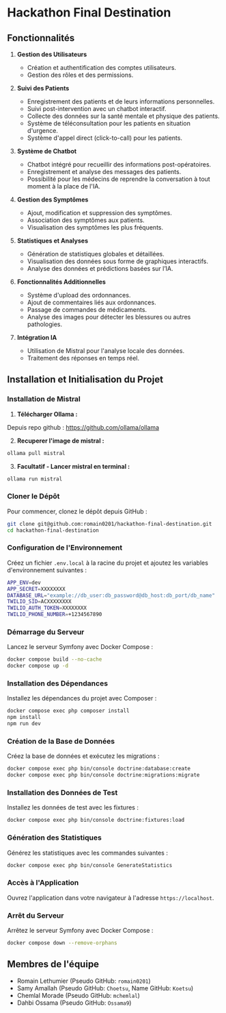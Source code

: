 # Hackathon Final Destination

## Fonctionnalités

1. **Gestion des Utilisateurs**

    - Création et authentification des comptes utilisateurs.
    - Gestion des rôles et des permissions.

2. **Suivi des Patients**

    - Enregistrement des patients et de leurs informations personnelles.
    - Suivi post-intervention avec un chatbot interactif.
    - Collecte des données sur la santé mentale et physique des patients.
    - Système de téléconsultation pour les patients en situation d'urgence.
    - Système d'appel direct (click-to-call) pour les patients.

3. **Système de Chatbot**

    - Chatbot intégré pour recueillir des informations post-opératoires.
    - Enregistrement et analyse des messages des patients.
    - Possibilité pour les médecins de reprendre la conversation à tout moment à la place de l'IA.

4. **Gestion des Symptômes**

    - Ajout, modification et suppression des symptômes.
    - Association des symptômes aux patients.
    - Visualisation des symptômes les plus fréquents.

5. **Statistiques et Analyses**

    - Génération de statistiques globales et détaillées.
    - Visualisation des données sous forme de graphiques interactifs.
    - Analyse des données et prédictions basées sur l’IA.

6. **Fonctionnalités Additionnelles**

    - Système d'upload des ordonnances.
    - Ajout de commentaires liés aux ordonnances.
    - Passage de commandes de médicaments.
    - Analyse des images pour détecter les blessures ou autres pathologies.

7. **Intégration IA**
    - Utilisation de Mistral pour l'analyse locale des données.
    - Traitement des réponses en temps réel.

## Installation et Initialisation du Projet

### Installation de Mistral

1. **Télécharger Ollama :**

Depuis repo github : https://github.com/ollama/ollama

2. **Recuperer l'image de mistral :**

```bash
ollama pull mistral
```

3. **Facultatif - Lancer mistral en terminal :**

```bash
ollama run mistral
```

### Cloner le Dépôt

Pour commencer, clonez le dépôt depuis GitHub :

```bash
git clone git@github.com:romain0201/hackathon-final-destination.git
cd hackathon-final-destination
```

### Configuration de l'Environnement

Créez un fichier `.env.local` à la racine du projet et ajoutez les variables d'environnement suivantes :

```bash
APP_ENV=dev
APP_SECRET=XXXXXXXX
DATABASE_URL="example://db_user:db_password@db_host:db_port/db_name"
TWILIO_SID=ACXXXXXXXX
TWILIO_AUTH_TOKEN=XXXXXXXX
TWILIO_PHONE_NUMBER=+1234567890
```

### Démarrage du Serveur

Lancez le serveur Symfony avec Docker Compose :

```bash
docker compose build --no-cache
docker compose up -d
```

### Installation des Dépendances

Installez les dépendances du projet avec Composer :

```bash
docker compose exec php composer install
npm install
npm run dev
```

### Création de la Base de Données

Créez la base de données et exécutez les migrations :

```bash
docker compose exec php bin/console doctrine:database:create
docker compose exec php bin/console doctrine:migrations:migrate
```

### Installation des Données de Test

Installez les données de test avec les fixtures :

```bash
docker compose exec php bin/console doctrine:fixtures:load
```

### Génération des Statistiques

Générez les statistiques avec les commandes suivantes :

```bash
docker compose exec php bin/console GenerateStatistics
```

### Accès à l'Application

Ouvrez l'application dans votre navigateur à l'adresse `https://localhost`.

### Arrêt du Serveur

Arrêtez le serveur Symfony avec Docker Compose :

```bash
docker compose down --remove-orphans
```

## Membres de l'équipe

-   Romain Lethumier (Pseudo GitHub: `romain0201`)
-   Samy Amallah (Pseudo GitHub: `Choetsu`, Name GitHub: `Koetsu`)
-   Chemlal Morade (Pseudo GitHub: `mchemlal`)
-   Dahbi Ossama (Pseudo GitHub: `Ossama9`)
